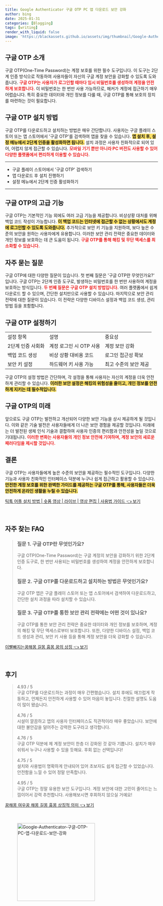 ```yaml
---
title: Google Authenticator 구글 OTP PC 앱 다운로드 보안 강화
author: bing
date: 2025-01-31
categories: [Blogging]
tags: [writing]
render_with_liquid: false
image: 'https://blackassets.github.io/assets/img/thumbnail/Google-Authenticator-구글-OTP-PC-앱-다운로드-보안-강화.webp'
---
```



<h2 id='구글_OTP_소개'>구글 OTP 소개</h2>

<p>구글 OTP(One-Time Password)는 계정 보호를 위한 필수 도구입니다. 이 도구는 2단계 인증 방식으로 작동하여 사용자들이 자신의 구글 계정 보안을 강화할 수 있도록 도와줍니다. <b><span style="color: #ee2323;">구글 OTP는 사용자가 로그인할 때마다 임시 비밀번호를 생성하여 계정을 안전하게 보호합니다.</span></b> 이 비밀번호는 한 번만 사용 가능하므로, 해커가 계정에 접근하기 매우 어렵습니다. 특히 중요한 데이터와 개인 정보를 다룰 때, 구글 OTP를 통해 보호의 장치를 마련하는 것이 필요합니다.</p>

<h2 id='구글_OTP_설치_방법'>구글 OTP 설치 방법</h2>

<p>구글 OTP를 다운로드하고 설치하는 방법은 매우 간단합니다. 사용자는 구글 플레이 스토어 또는 앱 스토어에서 '구글 OTP'를 검색하여 앱을 찾을 수 있습니다. <b><span style="background-color: #ffe066;">앱 설치 후, 설정 메뉴에서 2단계 인증을 활성화하면 됩니다.</span></b> 설치 과정은 사용자 친화적으로 되어 있어, 어렵지 않게 접근할 수 있습니다. <b><span style="color: #ee2323;">모바일 기기 뿐만 아니라 PC 버전도 사용할 수 있어 다양한 플랫폼에서 편리하게 이용할 수 있습니다.</span></b></p>

<hr />

<ul>
    <li>구글 플레이 스토어에서 '구글 OTP' 검색하기</li>
    <li>앱 다운로드 후 설치 진행하기</li>
    <li>설정 메뉴에서 2단계 인증 활성화하기</li>
</ul>

<hr />

<h2 id='구글_OTP의_고급_기능'>구글 OTP의 고급 기능</h2>

<p>구글 OTP는 기본적인 기능 외에도 여러 고급 기능을 제공합니다. 비상상황 대처를 위해 백업 코드 작성이 가능합니다. <b><span style="background-color: #ffe066;">이 백업 코드는 인터넷에 접근할 수 없는 상황에서도 계정에 로그인할 수 있도록 도와줍니다.</span></b> 추가적으로 보안 키 기능을 지원하여, 보다 높은 수준의 보안을 원하는 사용자에게 유용합니다. 이러한 보안 관리 전략은 중요한 데이터와 개인 정보를 보호하는 데 큰 도움이 됩니다. <b><span style="color: #ee2323;">구글 OTP를 통해 해킹 및 무단 액세스를 최소화할 수 있습니다.</span></b></p>

<h2 id='자주_묻는_질문'>자주 묻는 질문</h2>

<p>구글 OTP에 대한 다양한 질문이 있습니다. 첫 번째 질문은 '구글 OTP란 무엇인가요?' 입니다. 구글 OTP는 2단계 인증 도구로, 발생하는 비밀번호를 한 번만 사용하여 계정을 보호하는 방식입니다. <b><span style="color: #ee2323;">두 번째 질문은 구글 OTP 설치 방법입니다.</span></b> 여러 플랫폼에서 쉽게 다운로드 할 수 있으며, 간단한 설치만으로 사용할 수 있습니다. 마지막으로 보안 관리 전략에 대한 질문이 있습니다. 이 전략은 다양한 디바이스 설정과 백업 코드 생성, 관리 방법 등을 포함합니다.</p>

<h2 id='구글_OTP_설정'>구글 OTP 설정하기</h2>

<table>
    <tr>
        <td>설정 항목</td>
        <td>설명</td>
        <td>중요성</td>
    </tr>
    <tr>
        <td>2단계 인증 사회화</td>
        <td>계정 로그인 시 OTP 사용</td>
        <td>계정 보안 강화</td>
    </tr>
    <tr>
        <td>백업 코드 생성</td>
        <td>비상 상황 대비용 코드</td>
        <td>로그인 접근성 확보</td>
    </tr>
    <tr>
        <td>보안 키 설정</td>
        <td>하드웨어 키 사용 가능</td>
        <td>최고 수준의 보안 제공</td>
    </tr>
</table>

<p>구글 OTP의 설정 방법은 간단하며, 각 설정을 통해 사용자는 자신의 계정을 더욱 안전하게 관리할 수 있습니다. <b><span style="background-color: #ffe066;">이러한 보안 설정은 해킹의 위험성을 줄이고, 개인 정보를 안전하게 지키는 데 필수적입니다.</span></b></p>

<h2 id='구글_OTP의_미래'>구글 OTP의 미래</h2>

<p>앞으로도 구글 OTP는 발전하고 개선되어 다양한 보안 기능을 상시 제공하게 될 것입니다. 이와 같은 기술 발전은 사용자들에게 더 나은 보안 경험을 제공할 것입니다. 미래에는 더 발전된 생체 인식 기술과 결합하여 사용자 인증의 편리함과 안전성을 높일 것으로 기대됩니다. <b><span style="color: #ee2323;">이러한 변화는 사용자들의 개인 정보 안전에 기여하며, 계정 보안의 새로운 패러다임을 제시할 것입니다.</span></b></p>

<h2 id='결론'>결론</h2>

<p>구글 OTP는 사용자들에게 높은 수준의 보안을 제공하는 필수적인 도구입니다. 다양한 기능과 사용자 친화적인 인터페이스 덕분에 누구나 쉽게 접근하고 활용할 수 있습니다. <b><span style="background-color: #ffe066;">안전한 계정 보호를 위한 완벽한 가이드를 제공하는 구글 OTP를 통해, 사용자들은 더욱 안전하게 온라인 생활을 누릴 수 있습니다.</span></b></p>


<p><a class="click-button" title="틱톡 어플 설치 방법 | 숏폼 영상 | 라이브 | 영상 편집 | 사용법 가이드" href="https://blackassets.github.io/posts/%ED%8B%B1%ED%86%A1-%EC%96%B4%ED%94%8C-%EC%84%A4%EC%B9%98-%EB%B0%A9%EB%B2%95-%EC%88%8F%ED%8F%BC-%EC%98%81%EC%83%81-%EB%9D%BC%EC%9D%B4%EB%B8%8C-%EC%98%81%EC%83%81-%ED%8E%B8%EC%A7%91-%EC%82%AC%EC%9A%A9%EB%B2%95-%EA%B0%80%EC%9D%B4%EB%93%9C/" rel="dofollow">틱톡 어플 설치 방법 | 숏폼 영상 | 라이브 | 영상 편집 | 사용법 가이드 👈 보기</a></p><br>
<h2 id='자주_찾는_FAQ'>자주 찾는 FAQ</h2>
<div itemscope="" itemtype="https://schema.org/FAQPage"> 
<blockquote> 
<div itemscope="" itemprop="mainEntity" itemtype="https://schema.org/Question"> 
<h3 itemprop="name">질문 1. 구글 OTP란 무엇인가요?</h3> 
<div itemscope="" itemprop="acceptedAnswer" itemtype="https://schema.org/Answer"> 
<span itemprop="text"> 
<p>구글 OTP(One-Time Password)는 구글 계정의 보안을 강화하기 위한 2단계 인증 도구로, 한 번만 사용되는 비밀번호를 생성하여 계정을 안전하게 보호합니다.</p> 
</span> 
</div> 
</div> 

<div itemscope="" itemprop="mainEntity" itemtype="https://schema.org/Question"> 
<h3 itemprop="name">질문 2. 구글 OTP를 다운로드하고 설치하는 방법은 무엇인가요?</h3> 
<div itemscope="" itemprop="acceptedAnswer" itemtype="https://schema.org/Answer"> 
<span itemprop="text"> 
<p>구글 OTP 앱은 구글 플레이 스토어 또는 앱 스토어에서 검색하여 다운로드하고, 간단한 설치 과정을 따라 설치할 수 있습니다.</p> 
</span> 
</div> 
</div> 

<div itemscope="" itemprop="mainEntity" itemtype="https://schema.org/Question"> 
<h3 itemprop="name">질문 3. 구글 OTP를 통한 보안 관리 전략에는 어떤 것이 있나요?</h3> 
<div itemscope="" itemprop="acceptedAnswer" itemtype="https://schema.org/Answer"> 
<span itemprop="text"> 
<p>구글 OTP를 통한 보안 관리 전략은 중요한 데이터와 개인 정보를 보호하며, 계정의 해킹 및 무단 액세스로부터 보호합니다. 또한, 다양한 디바이스 설정, 백업 코드 생성과 관리, 보안 키 사용 등을 통해 계정 보안을 더욱 강화할 수 있습니다.</p> 
</span> 
</div> 
</div> 
</blockquote> 
</div>
<p><a class="click-button" title="이빨빠지는꿈해몽 길몽 흉몽 꿈의 상징" href="https://blackassets.github.io/posts/%EC%9D%B4%EB%B9%A8%EB%B9%A0%EC%A7%80%EB%8A%94%EA%BF%88%ED%95%B4%EB%AA%BD-%EA%B8%B8%EB%AA%BD-%ED%9D%89%EB%AA%BD-%EA%BF%88%EC%9D%98-%EC%83%81%EC%A7%95/" rel="dofollow">이빨빠지는꿈해몽 길몽 흉몽 꿈의 상징 👈 보기</a></p><br>
<h2 id='후기'>후기</h2>
<div itemscope itemtype="https://schema.org/Product">
  <blockquote>
  <div itemprop="review" itemscope itemtype="https://schema.org/Review">
      <div itemprop="reviewRating" itemscope itemtype="https://schema.org/Rating"> <span itemprop="ratingValue">4.93</span> / <span itemprop="bestRating">5</span> </div>
      <span itemprop="reviewBody">구글 OTP를 다운로드하는 과정이 매우 간편했습니다. 설치 후에도 매끄럽게 작동하고, 언제든지 안전하게 사용할 수 있어 마음이 놓입니다. 친절한 설명도 도움이 많이 됐습니다.</span>
  </div>
  <br>
  <div itemprop="review" itemscope itemtype="https://schema.org/Review">
      <div itemprop="reviewRating" itemscope itemtype="https://schema.org/Rating"> <span itemprop="ratingValue">4.76</span> / <span itemprop="bestRating">5</span> </div>
      <span itemprop="reviewBody">시설이 깔끔하고 앱의 사용자 인터페이스도 직관적이라 매우 좋았습니다. 보안에 대한 불안감을 덜어주는 강력한 도구라고 생각합니다.</span>
  </div>
  <br>
  <div itemprop="review" itemscope itemtype="https://schema.org/Review">
      <div itemprop="reviewRating" itemscope itemtype="https://schema.org/Rating"> <span itemprop="ratingValue">4.76</span> / <span itemprop="bestRating">5</span> </div>
      <span itemprop="reviewBody">구글 OTP 덕분에 제 계정 보안이 한층 더 강화된 것 같아 기쁩니다. 설치가 매우 쉬워서 누구나 사용할 수 있을 듯해요. 후회 없는 선택입니다!</span>
  </div>
  <br>
  <div itemprop="review" itemscope itemtype="https://schema.org/Review">
      <div itemprop="reviewRating" itemscope itemtype="https://schema.org/Rating"> <span itemprop="ratingValue">4.75</span> / <span itemprop="bestRating">5</span> </div>
      <span itemprop="reviewBody">설치와 사용법이 명확하게 안내되어 있어 초보자도 쉽게 접근할 수 있었습니다. 안전함을 느낄 수 있어 정말 만족합니다.</span>
  </div>
  <br>
  <div itemprop="review" itemscope itemtype="https://schema.org/Review">
      <div itemprop="reviewRating" itemscope itemtype="https://schema.org/Rating"> <span itemprop="ratingValue">4.95</span> / <span itemprop="bestRating">5</span> </div>
      <span itemprop="reviewBody">구글 OTP는 정말 유용한 보안 도구입니다. 계정 보안에 대한 고민이 줄어드는 느낌이어서 강력 추천합니다. 사용해보시면 후회하지 않으실 거예요!</span>
  </div>
  </blockquote>
</div>
<p><a class="click-button" title="꿈해몽 여우꿈 해몽 길몽 흉몽 상징적 의미" href="https://blackassets.github.io/posts/%EA%BF%88%ED%95%B4%EB%AA%BD-%EC%97%AC%EC%9A%B0%EA%BF%88-%ED%95%B4%EB%AA%BD-%EA%B8%B8%EB%AA%BD-%ED%9D%89%EB%AA%BD-%EC%83%81%EC%A7%95%EC%A0%81-%EC%9D%98%EB%AF%B8/" rel="dofollow">꿈해몽 여우꿈 해몽 길몽 흉몽 상징적 의미 👈 보기</a></p><br>
<figure class="image"><img src="https://blackassets.github.io/assets/img/thumbnail/Google-Authenticator-구글-OTP-PC-앱-다운로드-보안-강화.webp" alt="Google-Authenticator-구글-OTP-PC-앱-다운로드-보안-강화" width="256" height="256"></figure>